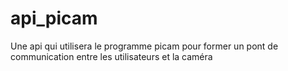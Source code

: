 # api_picam
Une api qui utilisera le programme picam pour former un pont de communication entre les utilisateurs et la caméra
